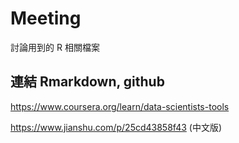 # Meeting
討論用到的 R 相關檔案

## 連結 Rmarkdown, github
https://www.coursera.org/learn/data-scientists-tools  

https://www.jianshu.com/p/25cd43858f43 (中文版)
